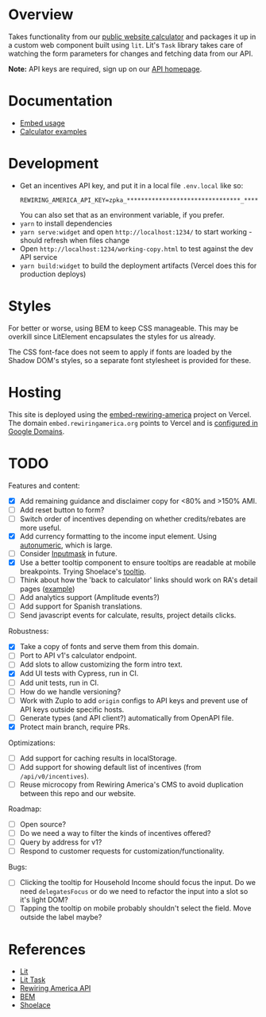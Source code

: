 # Overview

Takes functionality from our [public website calculator](https://www.rewiringamerica.org/app/ira-calculator) and packages it up in a custom web component built using `lit`. Lit's `Task` library takes care of watching the form parameters for changes
and fetching data from our API.

**Note:** API keys are required, sign up on our [API homepage](https://www.rewiringamerica.org/api).

# Documentation

- [Embed usage](https://api.rewiringamerica.org/docs/v0/embed)
- [Calculator examples](https://glitch.com/~rewiring-america-calculator-widget)

# Development

- Get an incentives API key, and put it in a local file `.env.local` like so:
  ```
  REWIRING_AMERICA_API_KEY=zpka_********************************_********
  ```
  You can also set that as an environment variable, if you prefer.
- `yarn` to install dependencies
- `yarn serve:widget` and open `http://localhost:1234/` to start working - should refresh when files change
- Open `http://localhost:1234/working-copy.html` to test against the dev API service
- `yarn build:widget` to build the deployment artifacts (Vercel does this for production deploys)

# Styles

For better or worse, using BEM to keep CSS manageable. This may be overkill since LitElement encapsulates the styles for us already.

The CSS font-face does not seem to apply if fonts are loaded by the Shadow DOM's styles, so a separate font stylesheet is provided for these.

# Hosting

This site is deployed using the [embed-rewiring-america](https://vercel.com/rewiring-america/embed-rewiringamerica-org) project on Vercel. The domain `embed.rewiringamerica.org` points to Vercel and is [configured in Google Domains](https://domains.google.com/registrar/rewiringamerica.org/dns).

# TODO

Features and content:

- [x] Add remaining guidance and disclaimer copy for <80% and >150% AMI.
- [ ] Add reset button to form?
- [ ] Switch order of incentives depending on whether credits/rebates are more useful.
- [x] Add currency formatting to the income input element. Using [autonumeric](http://autonumeric.org), which is large.
- [ ] Consider [Inputmask](https://robinherbots.github.io/Inputmask/#/documentation/numeric) in future.
- [x] Use a better tooltip component to ensure tooltips are readable at mobile breakpoints. Trying Shoelace's [tooltip](https://shoelace.style/components/tooltip).
- [ ] Think about how the 'back to calculator' links should work on RA's detail pages ([example](https://www.rewiringamerica.org/app/ira-calculator/information/electrical-panel))
- [ ] Add analytics support (Amplitude events?)
- [ ] Add support for Spanish translations.
- [ ] Send javascript events for calculate, results, project details clicks.

Robustness:

- [x] Take a copy of fonts and serve them from this domain.
- [ ] Port to API v1's calculator endpoint.
- [ ] Add slots to allow customizing the form intro text.
- [x] Add UI tests with Cypress, run in CI.
- [ ] Add unit tests, run in CI.
- [ ] How do we handle versioning?
- [ ] Work with Zuplo to add `origin` configs to API keys and prevent use of API keys outside specific hosts.
- [ ] Generate types (and API client?) automatically from OpenAPI file.
- [x] Protect main branch, require PRs.

Optimizations:

- [ ] Add support for caching results in localStorage.
- [ ] Add support for showing default list of incentives (from `/api/v0/incentives`).
- [ ] Reuse microcopy from Rewiring America's CMS to avoid duplication between this repo and our website.

Roadmap:

- [ ] Open source?
- [ ] Do we need a way to filter the kinds of incentives offered?
- [ ] Query by address for v1?
- [ ] Respond to customer requests for customization/functionality.

Bugs:

- [ ] Clicking the tooltip for Household Income should focus the input. Do we need `delegatesFocus` or do we need to refactor the input into a slot so it's light DOM?
- [ ] Tapping the tooltip on mobile probably shouldn't select the field. Move outside the label maybe?

# References

- [Lit](https://lit.dev)
- [Lit Task](https://github.com/lit/lit/tree/main/packages/labs/task)
- [Rewiring America API](https://api.rewiringamerica.org/docs/)
- [BEM](https://getbem.com/introduction/)
- [Shoelace](https://shoelace.style)
